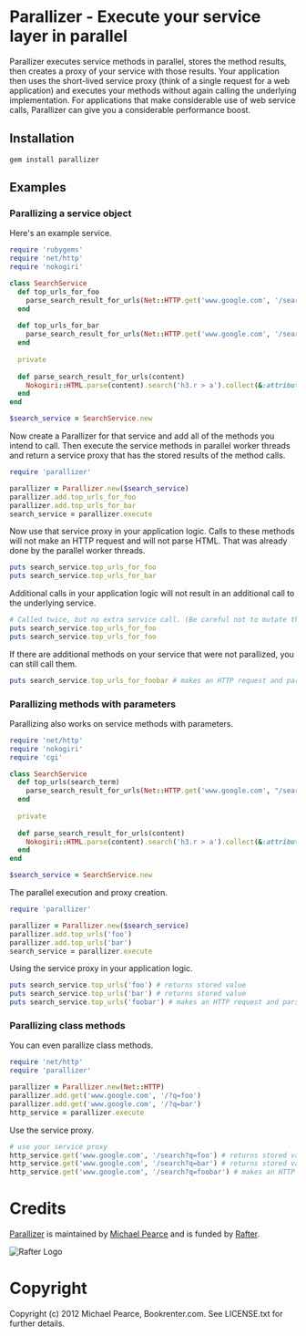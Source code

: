 # Parallizer - Execute your service layer in parallel

Parallizer executes service methods in parallel, stores the method results, then creates a proxy of your service with those results. Your application then uses the short-lived service proxy (think of a single request for a web application) and executes your methods without again calling the underlying implementation. For applications that make considerable use of web service calls, Parallizer can give you a considerable performance boost.

## Installation

    gem install parallizer

## Examples

### Parallizing a service object

Here's an example service.

```ruby
require 'rubygems'
require 'net/http'
require 'nokogiri'

class SearchService
  def top_urls_for_foo
    parse_search_result_for_urls(Net::HTTP.get('www.google.com', '/search?q=foo'))
  end
  
  def top_urls_for_bar
    parse_search_result_for_urls(Net::HTTP.get('www.google.com', '/search?q=bar'))
  end
  
  private
  
  def parse_search_result_for_urls(content)
    Nokogiri::HTML.parse(content).search('h3.r > a').collect(&:attributes).collect{ |attrs| attrs['href'].value }
  end
end

$search_service = SearchService.new
```

Now create a Parallizer for that service and add all of the methods you intend to call. Then execute the service methods in parallel worker threads and return a service proxy that has the stored results of the method calls.

```ruby
require 'parallizer'

parallizer = Parallizer.new($search_service)
parallizer.add.top_urls_for_foo
parallizer.add.top_urls_for_bar
search_service = parallizer.execute
```

Now use that service proxy in your application logic. Calls to these methods will not make an HTTP request
and will not parse HTML. That was already done by the parallel worker threads.

```ruby
puts search_service.top_urls_for_foo
puts search_service.top_urls_for_bar
```

Additional calls in your application logic will not result in an additional call to the underlying service.

```ruby
# Called twice, but no extra service call. (Be careful not to mutate the returned object!)
puts search_service.top_urls_for_foo
puts search_service.top_urls_for_foo
```

If there are additional methods on your service that were not parallized, you can still call them.

```ruby
puts search_service.top_urls_for_foobar # makes an HTTP request and parses result
```

### Parallizing methods with parameters

Parallizing also works on service methods with parameters.

```ruby
require 'net/http'
require 'nokogiri'
require 'cgi'

class SearchService
  def top_urls(search_term)
    parse_search_result_for_urls(Net::HTTP.get('www.google.com', "/search?q=#{CGI.escape(search_term)}"))
  end
  
  private
  
  def parse_search_result_for_urls(content)
    Nokogiri::HTML.parse(content).search('h3.r > a').collect(&:attributes).collect{ |attrs| attrs['href'].value }
  end
end

$search_service = SearchService.new
```

The parallel execution and proxy creation.

```ruby
require 'parallizer'

parallizer = Parallizer.new($search_service)
parallizer.add.top_urls('foo')
parallizer.add.top_urls('bar')
search_service = parallizer.execute
```

Using the service proxy in your application logic.

```ruby
puts search_service.top_urls('foo') # returns stored value
puts search_service.top_urls('bar') # returns stored value
puts search_service.top_urls('foobar') # makes an HTTP request and parses result
```


### Parallizing class methods

You can even parallize class methods.

```ruby
require 'net/http'
require 'parallizer'

parallizer = Parallizer.new(Net::HTTP)
parallizer.add.get('www.google.com', '/?q=foo')
parallizer.add.get('www.google.com', '/?q=bar')
http_service = parallizer.execute
```

Use the service proxy.

```ruby
# use your service proxy
http_service.get('www.google.com', '/search?q=foo') # returns stored value
http_service.get('www.google.com', '/search?q=bar') # returns stored value
http_service.get('www.google.com', '/search?q=foobar') # makes an HTTP request and parses result
```


# Credits

[Parallizer](https://github.com/michaelgpearce/parallizer) is maintained by [Michael Pearce](http://github.com/michaelgpearce) and is funded by [Rafter](http://www.rafter.com "Rafter").

![Rafter Logo](http://rafter-logos.s3.amazonaws.com/rafter_github_logo.png "Rafter")

# Copyright

Copyright (c) 2012 Michael Pearce, Bookrenter.com. See LICENSE.txt for further details.

